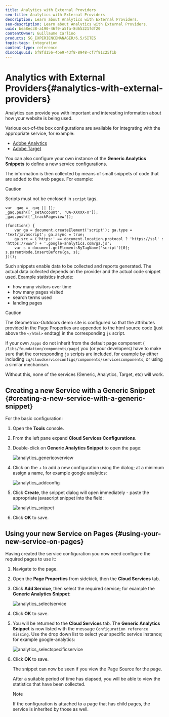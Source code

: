 ```yaml
---
title: Analytics with External Providers
seo-title: Analytics with External Providers
description: Learn about Analytics with External Providers.
seo-description: Learn about Analytics with External Providers.
uuid: bea8ec38-a190-46f9-a5fa-8d65321fdf20
contentOwner: Guillaume Carlino
products: SG_EXPERIENCEMANAGER/6.5/SITES
topic-tags: integration
content-type: reference
discoiquuid: bf8fd156-4be9-43f8-8948-cf7f91c25f1b
---
```


# Analytics with External Providers{#analytics-with-external-providers}

Analytics can provide you with important and interesting information about how your website is being used.

Various out-of-the box configurations are available for integrating with the appropriate service, for example:

* [Adobe Analytics](/help/sites-administering/adobeanalytics.md)
* [Adobe Target](/help/sites-administering/target.md)

You can also configure your own instance of the **Generic Analytics Snippets** to define a new service configurations.

The information is then collected by means of small snippets of code that are added to the web pages. For example:

>[!CAUTION]
>
>Scripts must not be enclosed in `script` tags.

```
var _gaq = _gaq || [];
_gaq.push(['_setAccount', 'UA-XXXXX-X']);
_gaq.push(['_trackPageview']);

(function() {
    var ga = document.createElement('script'); ga.type = 'text/javascript'; ga.async = true;
    ga.src = ('https:' == document.location.protocol ? 'https://ssl' : 'https://www') + '.google-analytics.com/ga.js';
    var s = document.getElementsByTagName('script')[0]; s.parentNode.insertBefore(ga, s);
})();
```

Such snippets enable data to be collected and reports generated. The actual data collected depends on the provider and the actual code snippet used. Example statistics include:

* how many visitors over time
* how many pages visited
* search terms used
* landing pages

>[!CAUTION]
>
>The Geometrixx-Outdoors demo site is configured so that the attributes provided in the Page Properties are appended to the html source code (just above the `</html>` endtag) in the corresponding `js` script.
>
>
>If your own `/apps` do not inherit from the default page component ( `/libs/foundation/components/page`) you (or your developers) have to make sure that the corresponding `js` scripts are included, for example by either including `cq/cloudserviceconfigs/components/servicescomponents`, or using a similar mechanism.
>
>
>Without this, none of the services (Generic, Analytics, Target, etc) will work.

## Creating a new Service with a Generic Snippet {#creating-a-new-service-with-a-generic-snippet}

For the basic configuration:

1. Open the **Tools** console.

1. From the left pane expand **Cloud Services Configurations**.

1. Double-click on **Generic Analytics Snippet** to open the page:

   ![analytics_genericoverview](assets/analytics_genericoverview.png)

1. Click on the + to add a new configuration using the dialog; at a minimum assign a name, for example google analytics:

   ![analytics_addconfig](assets/analytics_addconfig.png)

1. Click **Create**, the snippet dialog will open immediately - paste the appropriate javascript snippet into the field:

   ![analytics_snippet](assets/analytics_snippet.png)

1. Click **OK** to save.

## Using your new Service on Pages {#using-your-new-service-on-pages}

Having created the service configuration you now need configure the required pages to use it:

1. Navigate to the page.

1. Open the **Page Properties** from sidekick, then the **Cloud Services** tab.

1. Click **Add Service**, then select the required service; for example the **Generic Analytics Snippet**:

   ![analytics_selectservice](assets/analytics_selectservice.png)

1. Click **OK** to save.

1. You will be returned to the **Cloud Services** tab. The **Generic Analytics Snippet** is now listed with the message `Configuration reference missing`. Use the drop down list to select your specific service instance; for example google-analytics:

   ![analytics_selectspecificservice](assets/analytics_selectspecificservice.png)

1. Click **OK** to save.

   The snippet can now be seen if you view the Page Source for the page.

   After a suitable period of time has elapsed, you will be able to view the statistics that have been collected.

   >[!NOTE]
   >
   >If the configuration is attached to a page that has child pages, the service is inherited by those as well.

